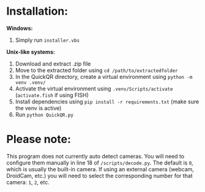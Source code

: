 # Installation:

**Windows:**
  1. Simply run ```installer.vbs```

**Unix-like systems:**
  1. Download and extract .zip file
  2. Move to the extracted folder using ```cd /path/to/extractedfolder```
  3. In the QuickQR directory, create a virtual environment using ```python -m venv .venv/```
  4. Activate the virtual environment using ```.venv/Scripts/activate``` (```activate.fish``` if using FISH)
  5. Install dependencies using ```pip install -r requirements.txt``` (make sure the venv is active)
  6. Run ```python QuickQR.py```

# Please note:
This program does not currently auto detect cameras. You will need to configure them manually in line 18 of ```/scripts/decode.py```. The default is ```0```, which is usually the built-in camera. If using an external camera (webcam, DroidCam, etc.) you will need to select the corresponding number for that camera: ```1```, ```2```, etc.

